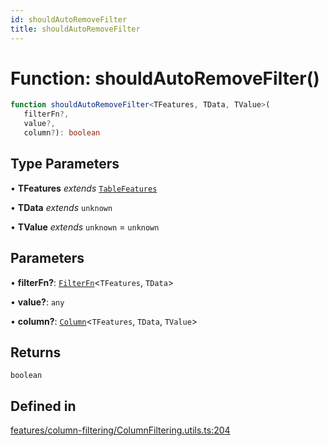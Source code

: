```yaml
---
id: shouldAutoRemoveFilter
title: shouldAutoRemoveFilter
---
```


# Function: shouldAutoRemoveFilter()

```ts
function shouldAutoRemoveFilter<TFeatures, TData, TValue>(
   filterFn?, 
   value?, 
   column?): boolean
```

## Type Parameters

• **TFeatures** *extends* [`TableFeatures`](../interfaces/tablefeatures.md)

• **TData** *extends* `unknown`

• **TValue** *extends* `unknown` = `unknown`

## Parameters

• **filterFn?**: [`FilterFn`](../interfaces/filterfn.md)\<`TFeatures`, `TData`\>

• **value?**: `any`

• **column?**: [`Column`](../type-aliases/column.md)\<`TFeatures`, `TData`, `TValue`\>

## Returns

`boolean`

## Defined in

[features/column-filtering/ColumnFiltering.utils.ts:204](https://github.com/TanStack/table/blob/b1e6b79157b0debc7222660572b06c8b857f4605/packages/table-core/src/features/column-filtering/ColumnFiltering.utils.ts#L204)
